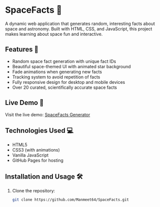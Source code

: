 # SpaceFacts 🌌

A dynamic web application that generates random, interesting facts about space and astronomy. Built with HTML, CSS, and JavaScript, this project makes learning about space fun and interactive.

## Features 🚀

- Random space fact generation with unique fact IDs
- Beautiful space-themed UI with animated star background
- Fade animations when generating new facts
- Tracking system to avoid repetition of facts
- Fully responsive design for desktop and mobile devices
- Over 20 curated, scientifically accurate space facts

## Live Demo 🔭

Visit the live demo: [SpaceFacts Generator](https://manmeet64.github.io/SpaceFacts)

## Technologies Used 💻

- HTML5
- CSS3 (with animations)
- Vanilla JavaScript
- GitHub Pages for hosting

## Installation and Usage 🛠️

1. Clone the repository:
   ```bash
   git clone https://github.com/Manmeet64/SpaceFacts.git
